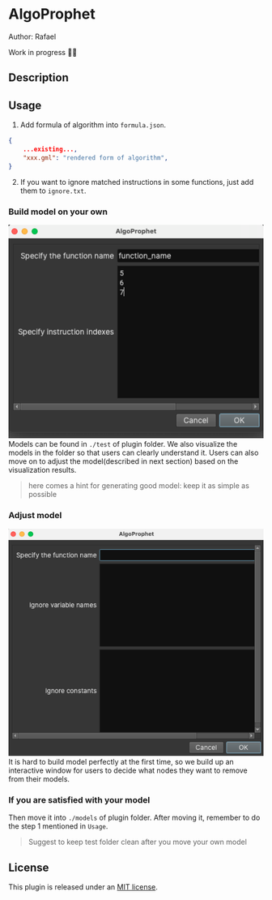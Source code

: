 # AlgoProphet
Author: Rafael

Work in progress :construction_worker_man:

## Description

## Usage
1. Add formula of algorithm into `formula.json`.  
```json
{
    ...existing...,
    "xxx.gml": "rendered form of algorithm",
}
```
2. If you want to ignore matched instructions in some functions, just add them to `ignore.txt`.

### Build model on your own
![](./screenshots/build-model.png)
Models can be found in `./test` of plugin folder. We also visualize the models in the folder so that users can clearly understand it. Users can also move on to adjust the model(described in next section) based on the visualization results.  

> here comes a hint for generating good model: keep it as simple as possible

### Adjust model
![](./screenshots/adjust-tested-models.png)
It is hard to build model perfectly at the first time, so we build up an interactive window for users to decide what nodes they want to remove from their models.

### If you are satisfied with your model
Then move it into `./models` of plugin folder. After moving it, remember to do the step 1 mentioned in `Usage`.

> Suggest to keep test folder clean after you move your own model

## License
This plugin is released under an [MIT license](./license).